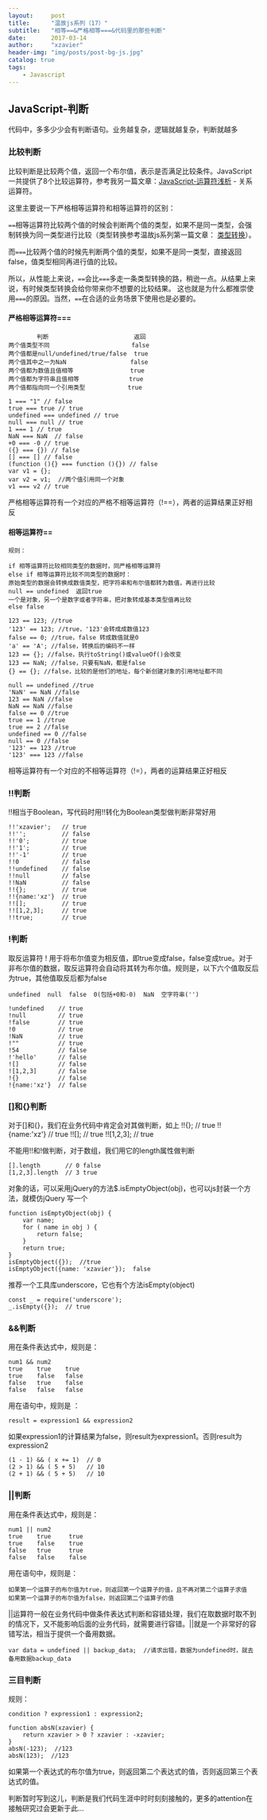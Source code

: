 ```yaml
---
layout:     post
title:      "温故js系列（17）"
subtitle:   "相等==&严格相等===&代码里的那些判断"
date:       2017-03-14
author:     "xzavier"
header-img: "img/posts/post-bg-js.jpg"
catalog: true
tags:
    - Javascript
---
```



## JavaScript-判断

代码中，多多少少会有判断语句。业务越复杂，逻辑就越复杂，判断就越多

### 比较判断

比较判断是比较两个值，返回一个布尔值，表示是否满足比较条件。JavaScript一共提供了8个比较运算符，参考我另一篇文章：[JavaScript-运算符浅析][1] - 关系运算符。

这里主要说一下严格相等运算符和相等运算符的区别：

`==`相等运算符比较两个值的时候会判断两个值的类型，如果不是同一类型，会强制转换为同一类型进行比较（类型转换参考温故js系列第一篇文章： [类型转换][2]）。

而`===`比较两个值的时候先判断两个值的类型，如果不是同一类型，直接返回false，值类型相同再进行值的比较。

所以，从性能上来说，`==`会比`===`多走一条类型转换的路，稍逊一点。从结果上来说，有时候类型转换会给你带来你不想要的比较结果。 这也就是为什么都推崇使用`===`的原因。当然，`==`在合适的业务场景下使用也是必要的。

#### 严格相等运算符=== 

            判断                        返回
    两个值类型不同                       false
    两个值都是null/undefined/true/false  true      
    两个值其中之一为NaN                  false
    两个值都为数值且值相等                true
    两个值都为字符串且值相等              true
    两个值都指向同一个引用类型            true
    
    1 === "1" // false
    true === true // true
    undefined === undefined // true
    null === null // true
    1 === 1 // true
    NaN === NaN  // false
    +0 === -0 // true
    ({} === {}) // false
    [] === [] // false
    (function (){} === function (){}) // false
    var v1 = {};
    var v2 = v1;  //两个值引用同一个对象
    v1 === v2 // true

严格相等运算符有一个对应的严格不相等运算符（!==），两者的运算结果正好相反

#### 相等运算符== 

    规则： 
    
    if 相等运算符比较相同类型的数据时，同严格相等运算符
    else if 相等运算符比较不同类型的数据时：
    原始类型的数据会转换成数值类型，把字符串和布尔值都转为数值，再进行比较
    null == undefined  返回true
    一个是对象，另一个是数字或者字符串，把对象转成基本类型值再比较
    else false
    
    123 == 123; //true
    '123' == 123; //true，'123'会转成成数值123
    false == 0; //true，false 转成数值就是0
    'a' == 'A'; //false，转换后的编码不一样
    123 == {}; //false，执行toString()或valueOf()会改变
    123 == NaN; //false，只要有NaN，都是false
    {} == {}; //false，比较的是他们的地址，每个新创建对象的引用地址都不同
    
    null == undefined //true
    'NaN' == NaN //false
    123 == NaN //false
    NaN == NaN //false
    false == 0 //true
    true == 1 //true
    true == 2 //false
    undefined == 0 //false
    null == 0 //false
    '123' == 123 //true
    '123' === 123 //false

相等运算符有一个对应的不相等运算符（!=），两者的运算结果正好相反

### !!判断

!!相当于Boolean，写代码时用!!转化为Boolean类型做判断非常好用

    !!'xzavier';   // true
    !!'';          // false
    !!'0';         // true
    !!'1';         // true
    !!'-1'         // true
    !!0            // false
    !!undefined    // false
    !!null         // false
    !!NaN          // false
    !!{};          // true
    !!{name:'xz'}  // true
    !![];          // true
    !![1,2,3];     // true
    !!true;        // true

### !判断

取反运算符 ! 用于将布尔值变为相反值，即true变成false，false变成true。对于非布尔值的数据，取反运算符会自动将其转为布尔值。规则是，以下六个值取反后为true，其他值取反后都为false

    undefined  null  false  0(包括+0和-0)  NaN  空字符串('')
    
    !undefined    // true
    !null         // true
    !false        // true
    !0            // true
    !NaN          // true
    !""           // true    
    !54           // false
    !'hello'      // false
    ![]           // false
    ![1,2,3]      // false
    !{}           // false
    !{name:'xz'}  // false

### []和{}判断

对于[]和{}，我们在业务代码中肯定会对其做判断，如上
    !!{};          // true
    !!{name:'xz'}  // true
    !![];          // true
    !![1,2,3];     // true

不能用!!和!做判断，对于数组，我们用它的length属性做判断

    [].length       // 0 false
    [1,2,3].length  // 3 true

对象的话，可以采用jQuery的方法$.isEmptyObject(obj)，也可以js封装一个方法，就模仿jQuery 写一个

    function isEmptyObject(obj) {
        var name;
        for ( name in obj ) {
            return false;
        }
        return true;
    }
    isEmptyObject({});  //true
    isEmptyObject({name: 'xzavier'});  false 

推荐一个工具库underscore，它也有个方法isEmpty(object)

    const _ = require('underscore');
    _.isEmpty({});  // true

### &&判断

用在条件表达式中，规则是：

    num1 && num2
    true    true    true
    true    false   false
    false   true    false
    false   false   false

用在语句中，规则是 ： 

    result = expression1 && expression2

如果expression1的计算结果为false，则result为expression1。否则result为expression2

    (1 - 1) && ( x += 1)  // 0
    (2 > 1) && ( 5 + 5)   // 10
    (2 + 1) && ( 5 + 5)   // 10

### ||判断

用在条件表达式中，规则是：

    num1 || num2
    true    true     true
    true    false    true
    false   true     true
    false   false    false

用在语句中，规则是：

    如果第一个运算子的布尔值为true，则返回第一个运算子的值，且不再对第二个运算子求值
    如果第一个运算子的布尔值为false，则返回第二个运算子的值

||运算符一般在业务代码中做条件表达式判断和容错处理，我们在取数据时取不到的情况下，又不能影响后面的业务代码，就需要进行容错。||就是一个非常好的容错写法，相当于提供一个备用数据。

    var data = undefined || backup_data;  //请求出错，数据为undefined时，就去备用数据backup_data

### 三目判断

规则：

    condition ? expression1 : expression2;
    
    function absN(xzavier) {
        return xzavier > 0 ? xzavier : -xzavier;
    }
    absN(-123);  //123
    absN(123);  //123

如果第一个表达式的布尔值为true，则返回第二个表达式的值，否则返回第三个表达式的值。

判断暂时写到这儿，判断是我们代码生涯中时时刻刻接触的，更多的attention在接触研究过会更新于此...

  [1]: /2016/07/12/taste-js-logical-operators/
  [2]: /2016/07/03/taste-js-data-type/

